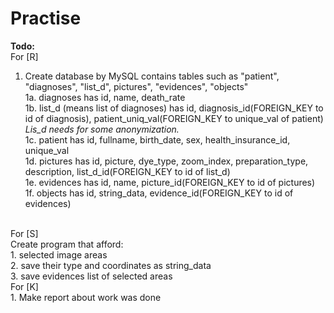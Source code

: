 # Practise
<strong>Todo: </strong></br>
For [R] </br>
1. Create database by MySQL contains tables such as "patient", "diagnoses", "list_d", pictures", "evidences", "objects"  </br>
1a. diagnoses has id, name, death_rate </br>
1b. list_d (means list of diagnoses) has id, diagnosis_id(FOREIGN_KEY to id of diagnosis), patient_uniq_val(FOREIGN_KEY to unique_val of patient) </br>
<i>Lis_d needs for some anonymization.</i></br>
1c. patient has id, fullname, birth_date, sex, health_insurance_id, unique_val </br>
1d. pictures has id, picture, dye_type, zoom_index, preparation_type, description, list_d_id(FOREIGN_KEY to id of list_d)  </br>
1e. evidences has id, name, picture_id(FOREIGN_KEY to id of pictures) </br>
1f. objects has id, string_data, evidence_id(FOREIGN_KEY to id of evidences)
</br>
For [S] </br>
Create program that afford:</br>
1. selected image areas </br>
2. save their type and coordinates as string_data </br>
3. save evidences list of selected areas</br>
For [K] </br>
1. Make report about work was done </br>
